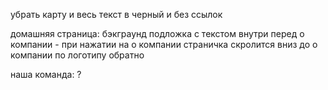 убрать карту и весь текст в черный и без ссылок

домашняя страница:
бэкграунд подложка с текстом внутри перед о компании - при нажатии на о компании страничка скролится вниз до о компании по логотипу обратно

наша команда:
?
